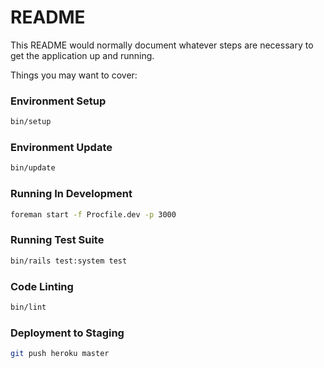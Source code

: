 # README

This README would normally document whatever steps are necessary to get the
application up and running.

Things you may want to cover:

### Environment Setup

```bash
bin/setup
```

### Environment Update

```bash
bin/update
```

### Running In Development

```bash
foreman start -f Procfile.dev -p 3000
```

### Running Test Suite

```bash
bin/rails test:system test
```

### Code Linting

```bash
bin/lint
```

### Deployment to Staging

```bash
git push heroku master
```

